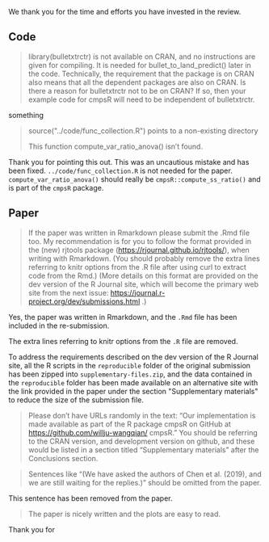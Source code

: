 We thank you for the time and efforts you have invested in the review.

## Code

> library(bulletxtrctr) is not available on CRAN, and no instructions are given for compiling. It is needed for bullet_to_land_predict() later in the code. Technically, the requirement that the package is on CRAN also means that all the dependent packages are also on CRAN. Is there a reason for bulletxtrctr not to be on CRAN? If so, then your example code for cmpsR will need to be independent of bulletxtrctr.

something

> source("../code/func_collection.R") points to a non-existing directory
>
> This function compute_var_ratio_anova() isn’t found.

Thank you for pointing this out. This was an uncautious mistake and has been fixed. `../code/func_collection.R` is not needed for the paper. `compute_var_ratio_anova()` should really be `cmpsR::compute_ss_ratio()` and is part of the `cmpsR` package.

## Paper

> If the paper was written in Rmarkdown please submit the .Rmd file too. My recommendation is for you to follow the format provided in the (new) rjtools package (https://rjournal.github.io/rjtools/), when writing with Rmarkdown. (You should probably remove the extra lines referring to knitr options from the .R file after using curl to extract code from the Rmd.) (More details on this format are provided on the dev version of the R Journal site, which will become the primary web site from the next issue: https://journal.r-project.org/dev/submissions.html .)

Yes, the paper was written in Rmarkdown, and the `.Rmd` file has been included in the re-submission. 

The extra lines referring to knitr options from the `.R` file are removed. 

To address the requirements described on the dev version of the R Journal site, all the R scripts in the `reproducible` folder of the original submission has been zipped into `supplementary-files.zip`, and the data contained in the `reproducible` folder has been made available on an alternative site with the link provided in the paper under the section "Supplementary materials" to reduce the size of the submission file.

> Please don’t have URLs randomly in the text: “Our implementation is made available as part of the R package cmpsR on GitHub at https://github.com/willju-wangqian/ cmpsR.” You should be referring to the CRAN version, and development version on github, and these would be listed in a section titled “Supplementary materials” after the Conclusions section.

> Sentences like “(We have asked the authors of Chen et al. (2019), and we are still waiting for the replies.)” should be omitted from the paper.

This sentence has been removed from the paper. 

> The paper is nicely written and the plots are easy to read.

Thank you for
